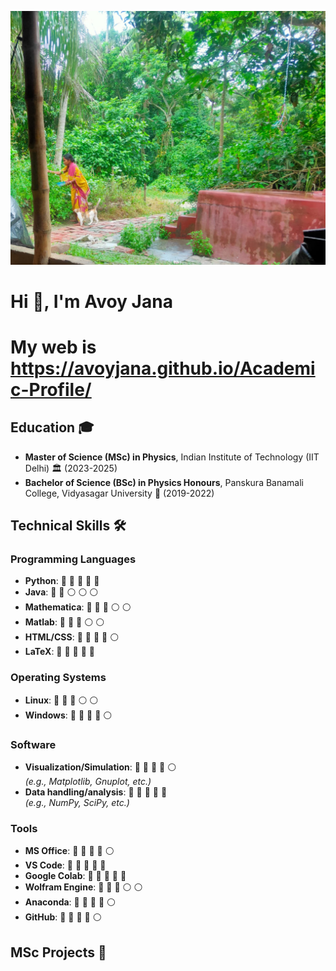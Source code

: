 ![My Image](mother.jpg)
# Hi 👋, I'm Avoy Jana

# My web is https://avoyjana.github.io/Academic-Profile/
## Education 🎓
- **Master of Science (MSc) in Physics**, Indian Institute of Technology (IIT Delhi) 🏛️ (2023-2025)
- **Bachelor of Science (BSc) in Physics Honours**, Panskura Banamali College, Vidyasagar University 🏫 (2019-2022)

## Technical Skills 🛠️


### Programming Languages
- **Python**: 🔵 🔵 🔵 🔵 🔵
- **Java**: 🔵 🔵  ⚪ ⚪ ⚪
- **Mathematica**: 🔵 🔵 🔵 ⚪ ⚪
- **Matlab**: 🔵 🔵 🔵 ⚪ ⚪
- **HTML/CSS**: 🔵 🔵 🔵 🔵 ⚪
- **LaTeX**: 🔵 🔵 🔵 🔵 🔵

### Operating Systems
- **Linux**: 🔵 🔵 🔵 ⚪ ⚪
- **Windows**: 🔵 🔵 🔵 🔵 ⚪

### Software
- **Visualization/Simulation**: 🔵 🔵 🔵 🔵 ⚪  
  *(e.g., Matplotlib, Gnuplot, etc.)*
- **Data handling/analysis**: 🔵 🔵 🔵 🔵 🔵  
  *(e.g., NumPy, SciPy, etc.)*

### Tools
- **MS Office**: 🔵 🔵 🔵 🔵 ⚪
- **VS Code**: 🔵 🔵 🔵 🔵 🔵
- **Google Colab**: 🔵 🔵 🔵 🔵 🔵
- **Wolfram Engine**: 🔵 🔵 🔵 ⚪ ⚪
- **Anaconda**: 🔵 🔵 🔵 🔵 ⚪
- **GitHub**: 🔵 🔵 🔵 🔵 ⚪

## MSc Projects 🚧


